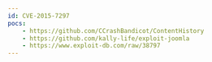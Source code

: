 ```yaml
---
id: CVE-2015-7297
pocs:
    - https://github.com/CCrashBandicot/ContentHistory
    - https://github.com/kally-life/exploit-joomla
    - https://www.exploit-db.com/raw/38797
---
```

